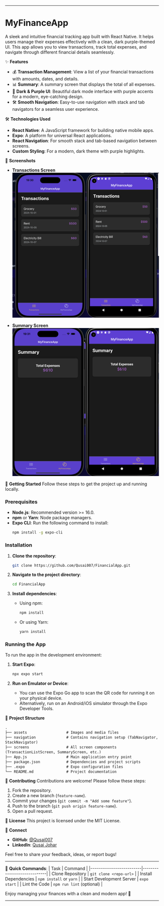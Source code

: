 
---

# MyFinanceApp
A sleek and intuitive financial tracking app built with React Native. It helps users manage their expenses effectively with a clean, dark purple-themed UI. This app allows you to view transactions, track total expenses, and navigate through different financial details seamlessly.

✨ **Features**
- 💰 **Transaction Management**: View a list of your financial transactions with amounts, dates, and details.
- 📊 **Summary**: A summary screen that displays the total of all expenses.
- 🌈 **Dark & Purple UI**: Beautiful dark mode interface with purple accents for a modern, eye-catching design.
- 🛠️ **Smooth Navigation**: Easy-to-use navigation with stack and tab navigators for a seamless user experience.

🛠️ **Technologies Used**
- **React Native**: A JavaScript framework for building native mobile apps.
- **Expo**: A platform for universal React applications.
- **React Navigation**: For smooth stack and tab-based navigation between screens.
- **Custom Styling**: For a modern, dark theme with purple highlights.

📸 **Screenshots**

- **Transactions Screen**  
  ![Transactions Screen](./assets/screenshots/transactions-screen.png)

- **Summary Screen**  
  ![Summary Screen](./assets/screenshots/summary-screen.png)


🚀 **Getting Started**
Follow these steps to get the project up and running locally.

### **Prerequisites**
- **Node.js**: Recommended version >= 16.0.
- **npm** or **Yarn**: Node package managers.
- **Expo CLI**: Run the following command to install:
  ```bash
  npm install -g expo-cli
  ```

### **Installation**

1. **Clone the repository**:
   ```bash
   git clone https://github.com/Qusai007/FinancialApp.git
   ```

2. **Navigate to the project directory**:
   ```bash
   cd FinancialApp
   ```

3. **Install dependencies**:

   - Using npm:
     ```bash
     npm install
     ```

   - Or using Yarn:
     ```bash
     yarn install
     ```

### **Running the App**
To run the app in the development environment:

1. **Start Expo**:
   ```bash
   npx expo start
   ```

2. **Run on Emulator or Device**:
   - You can use the Expo Go app to scan the QR code for running it on your physical device.
   - Alternatively, run on an Android/iOS simulator through the Expo Developer Tools.

📂 **Project Structure**

```
.
├── assets                  # Images and media files
├── navigation              # Contains navigation setup (TabNavigator, StackNavigator)
├── screens                 # All screen components (TransactionListScreen, SummaryScreen, etc.)
├── App.js                  # Main application entry point
├── package.json            # Dependencies and project scripts
├── .expo                   # Expo configuration files
└── README.md               # Project documentation
```

🤝 **Contributing**
Contributions are welcome! Please follow these steps:

1. Fork the repository.
2. Create a new branch (`feature-name`).
3. Commit your changes (`git commit -m "Add some feature"`).
4. Push to the branch (`git push origin feature-name`).
5. Open a pull request.

📄 **License**
This project is licensed under the MIT License.

💬 **Connect**
- **GitHub**: [@Qusai007](https://github.com/Qusai007)
- **LinkedIn**: [Qusai Johar](https://www.linkedin.com/in/qusai-johar/)

Feel free to share your feedback, ideas, or report bugs!

---

🚀 **Quick Commands**:
| Task                     | Command                     |
|--------------------------|-----------------------------|
| Clone Repository          | `git clone <repo-url>`      |
| Install Dependencies      | `npm install` or `yarn`     |
| Start Development Server  | `expo start`                |
| Lint the Code             | `npm run lint` (optional)   |

Enjoy managing your finances with a clean and modern app! 🎉

---